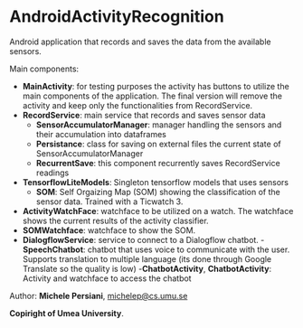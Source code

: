 # AndroidActivityRecognition



Android application that records and saves the data from the available sensors.


Main components:
- **MainActivity**: for testing purposes the activity has buttons to utilize the main components of the application. The final version will remove the activity and keep only the functionalities from RecordService.
- **RecordService**: main service that records and saves sensor data
  - **SensorAccumulatorManager**: manager handling the sensors and their accumulation into dataframes
  - **Persistance**: class for saving on external files the current state of SensorAccumulatorManager
  - **RecurrentSave**: this component recurrently saves RecordService readings
- **TensorflowLiteModels**: Singleton tensorflow models that uses sensors
  - **SOM**: Self Orgaizing Map (SOM) showing the classification of the sensor data. Trained with a Ticwatch 3.
- **ActivityWatchFace**: watchface to be utilized on a watch. The watchface shows the current results of the activity classifier. 
- **SOMWatchface**: watchface to show the SOM.
- **DialogflowService**: service to connect to a Dialogflow chatbot.
  -**SpeechChatbot**: chatbot that uses voice to communicate with the user. Supports translation to multiple language (its done through Google Translate so the quality is low)
  -**ChatbotActivity**, **ChatbotActivity**: Activity and watchface to access the chatbot


Author: **Michele Persiani**, michelep@cs.umu.se

**Copiright of Umea University**.
